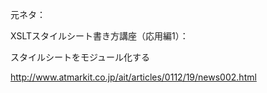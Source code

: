 元ネタ：

XSLTスタイルシート書き方講座（応用編1）：

スタイルシートをモジュール化する

http://www.atmarkit.co.jp/ait/articles/0112/19/news002.html